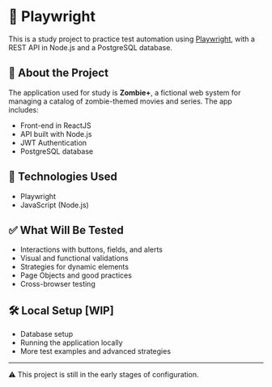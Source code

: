 # 🧪 Playwright

This is a study project to practice test automation using [Playwright](https://playwright.dev/), with a REST API in Node.js and a PostgreSQL database.

## 📌 About the Project

The application used for study is **Zombie+**, a fictional web system for managing a catalog of zombie-themed movies and series. The app includes:

- Front-end in ReactJS  
- API built with Node.js  
- JWT Authentication  
- PostgreSQL database

## 🚀 Technologies Used

- Playwright  
- JavaScript (Node.js)

## ✅ What Will Be Tested

- Interactions with buttons, fields, and alerts  
- Visual and functional validations  
- Strategies for dynamic elements  
- Page Objects and good practices  
- Cross-browser testing

## 🛠 Local Setup [WIP]

- Database setup  
- Running the application locally  
- More test examples and advanced strategies

---

⚠️ This project is still in the early stages of configuration.
